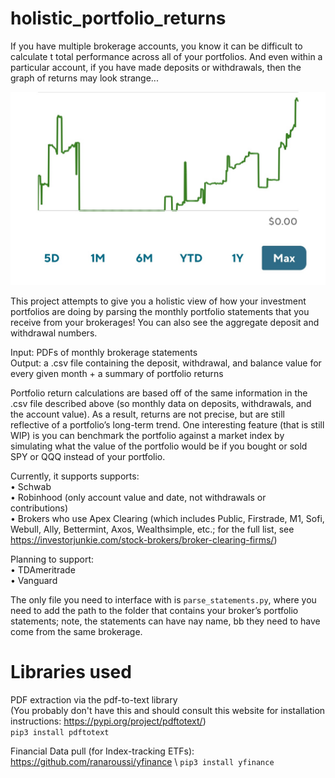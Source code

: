 # holistic_portfolio_returns

If you have multiple brokerage accounts, you know it can be difficult to calculate t total performance across all of your portfolios. And even within a particular account, if you have made deposits or withdrawals, then the graph of returns may look strange...

![A very odd looking returns chart as a result of a complete withdrawal followed by deposits](assets/example_return.jpg)

This project attempts to give you a holistic view of how your investment portfolios are doing by parsing the monthly portfolio statements that you receive from your brokerages! You can also see the aggregate deposit and withdrawal numbers. 

Input: PDFs of monthly brokerage statements \
Output: a .csv file containing the deposit, withdrawal, and balance value for every given month + a summary of portfolio returns

Portfolio return calculations are based off of the same information in the .csv file described above (so monthly data on deposits, withdrawals, and the account value). As a result, returns are not precise, but are still reflective of a portfolio’s long-term trend. One interesting feature (that is still WIP) is you can benchmark the portfolio against a market index by simulating what the value of the portfolio would be if you bought or sold SPY or QQQ instead of your portfolio.

Currently, it supports supports: \
• Schwab \
• Robinhood (only account value and date, not withdrawals or contributions) \
• Brokers who use Apex Clearing (which includes Public, Firstrade, M1, Sofi, Webull, Ally, Bettermint, Axos, Wealthsimple, etc.; for the full list, see https://investorjunkie.com/stock-brokers/broker-clearing-firms/)

Planning to support: \
• TDAmeritrade \
• Vanguard

The only file you need to interface with is `parse_statements.py`, where you need to add the path to the folder that contains your broker’s portfolio statements; note, the statements can have nay name, bb they need to have come from the same brokerage.




# Libraries used

PDF extraction via the pdf-to-text library \
(You probably don't have this and should consult this website for installation instructions: https://pypi.org/project/pdftotext/) \
`pip3 install pdftotext`

Financial Data pull (for Index-tracking ETFs):
https://github.com/ranaroussi/yfinance \ 
`pip3 install yfinance`